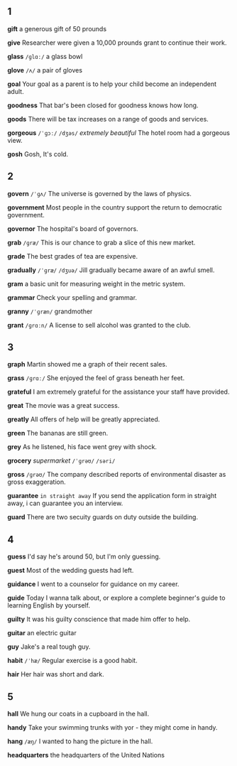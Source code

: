 ## 1
**gift** 
a generous gift of 50 prounds

**give** 
Researcher were given a 10,000 prounds grant to continue their work.



**glass** 
`/ɡlɑː/`
a glass bowl

**glove**
`/ʌ/` 
a pair of gloves

**goal** 
Your goal as a parent is to help your child become an independent adult.

**goodness**
That bar's been closed for goodness knows how long. 

**goods** 
There will be tax increases on a range of goods and services.

**gorgeous** 
`/ˈɡɔː/` `/dʒəs/`
*extremely beautiful*
The hotel room had a gorgeous view.

**gosh** 
Gosh, It's cold.

## 2
**govern** 
`/ˈɡʌ/`
The universe is governed by the laws of physics.

**government** 
Most people in the country support the return to democratic government.

**governor** 
The hospital's board of governors.

**grab** 
`/ɡræ/`
This is our chance to grab a slice of this new market.

**grade** 
The best grades of tea are expensive.

**gradually** 
`/ˈɡræ/` `/dʒuə/`
Jill gradually became aware of an awful smell.

**gram** 
a basic unit for measuring weight in the metric system.

**grammar** 
Check your spelling and grammar.

**granny** 
`/ˈɡræn/`
grandmother

**grant** 
`/ɡrɑːn/`
A license to sell alcohol was granted to the club.

## 3
**graph** 
Martin showed me a graph of their recent sales.

**grass** 
`/ɡrɑː/`
She enjoyed the feel of grass beneath her feet.

**grateful** 
I am extremely grateful for the assistance your staff have provided.

**great** 
The movie was a great success.

**greatly** 
All offers of help will be greatly appreciated.

**green** 
The bananas are still green.

**grey** 
As he listened, his face went grey with shock.

**grocery**
*supermarket*
`/ˈɡrəʊ/` `/səri/`

**gross** 
`/ɡrəʊ/`
The company described reports of environmental disaster as gross exaggeration.

**guarantee** 
`in straight away`
If you send the application form in straight away, i can guarantee you an interview.

**guard** 
There are two secuity guards on duty outside the building.

## 4
**guess** 
I'd say he's around 50, but I'm only guessing.

**guest** 
Most of the wedding guests had left.

**guidance** 
I went to a counselor for guidance on my career.

**guide**
Today I wanna talk about, or explore a complete beginner's guide to learning English by yourself.

**guilty** 
It was his guilty conscience that made him offer to help.

**guitar** 
an electric guitar

**guy** 
Jake's a real tough guy.

**habit** 
`/ˈhæ/`
Regular exercise is a good habit.

**hair** 
Her hair was short and dark.

## 5
**hall** 
We hung our coats in a cupboard in the hall.

**handy** 
Take your swimming trunks with yor - they might come in handy.

**hang** 
`/æŋ/`
I wanted to hang the picture in the hall.

**headquarters** 
the headquarters of the United Nations